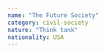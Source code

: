 ```yaml
---
name: "The Future Society"
category: civil-society
nature: "Think tank"
nationality: USA
---
```

    